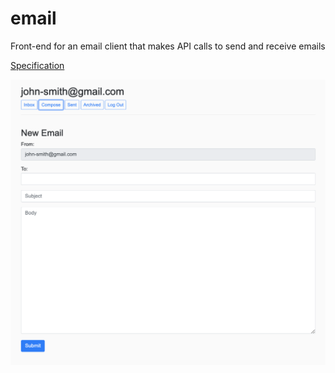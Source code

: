 # email
Front-end for an email client that makes API calls to send and receive emails

[Specification](https://cs50.harvard.edu/extension/web/2022/spring/projects/3/mail/)

![Site Image](https://github.com/nathanael-han/email/blob/main/mail-snap.png)
